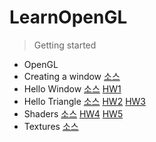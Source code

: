 # LearnOpenGL

> Getting started

- OpenGL
- Creating a window <a href="./src/[Getting started] Creating a window">소스</a>
- Hello Window <a href="./src/[Getting started] Hello Window">소스</a> <a href="./src/HW1">HW1</a>
- Hello Triangle <a href="./src/[Getting started] Hello Triangle">소스</a> <a href="./src/HW2">HW2</a> <a href="./src/HW3">HW3</a>
- Shaders <a href="./src/[Getting started] Shaders">소스</a> <a href="./src/HW4">HW4</a> <a href="./src/HW5">HW5</a>
- Textures <a href="./src/[Getting started] Textures">소스</a>
